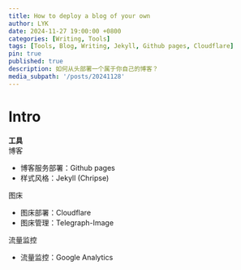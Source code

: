 ```yaml
---
title: How to deploy a blog of your own
author: LYK
date: 2024-11-27 19:00:00 +0800
categories: [Writing, Tools]
tags: [Tools, Blog, Writing, Jekyll, Github pages, Cloudflare]
pin: true
published: true
description: 如何从头部署一个属于你自己的博客？
media_subpath: '/posts/20241128'
---
```



# Intro

**工具**  
博客  
- 博客服务部署：Github pages
- 样式风格：Jekyll (Chripse)

图床  
- 图床部署：Cloudflare
- 图床管理：Telegraph-Image

流量监控  
- 流量监控：Google Analytics





